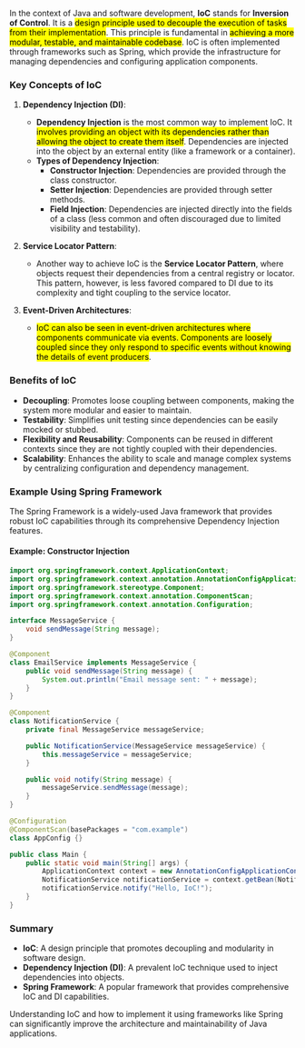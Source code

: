 In the context of Java and software development, **IoC** stands for **Inversion of Control**. It is a <mark class="hltr-g">design principle used to decouple the execution of tasks from their implementation</mark>. This principle is fundamental in <mark class="hltr-o">achieving a more modular, testable, and maintainable codebase</mark>. IoC is often implemented through frameworks such as Spring, which provide the infrastructure for managing dependencies and configuring application components.

### Key Concepts of IoC

1. **Dependency Injection (DI)**:
   - **Dependency Injection** is the most common way to implement IoC. It <mark class="hltr-g">involves providing an object with its dependencies rather than allowing the object to create them itself</mark>. Dependencies are injected into the object by an external entity (like a framework or a container).
   - **Types of Dependency Injection**:
     - **Constructor Injection**: Dependencies are provided through the class constructor.
     - **Setter Injection**: Dependencies are provided through setter methods.
     - **Field Injection**: Dependencies are injected directly into the fields of a class (less common and often discouraged due to limited visibility and testability).

2. **Service Locator Pattern**:
   - Another way to achieve IoC is the **Service Locator Pattern**, where objects request their dependencies from a central registry or locator. This pattern, however, is less favored compared to DI due to its complexity and tight coupling to the service locator.

3. **Event-Driven Architectures**:
   - <mark class="hltr-b">IoC can also be seen in event-driven architectures where components communicate via events. Components are loosely coupled since they only respond to specific events without knowing the details of event producers</mark>.

### Benefits of IoC

- **Decoupling**: Promotes loose coupling between components, making the system more modular and easier to maintain.
- **Testability**: Simplifies unit testing since dependencies can be easily mocked or stubbed.
- **Flexibility and Reusability**: Components can be reused in different contexts since they are not tightly coupled with their dependencies.
- **Scalability**: Enhances the ability to scale and manage complex systems by centralizing configuration and dependency management.

### Example Using Spring Framework

The Spring Framework is a widely-used Java framework that provides robust IoC capabilities through its comprehensive Dependency Injection features.

#### Example: Constructor Injection

```java
import org.springframework.context.ApplicationContext;
import org.springframework.context.annotation.AnnotationConfigApplicationContext;
import org.springframework.stereotype.Component;
import org.springframework.context.annotation.ComponentScan;
import org.springframework.context.annotation.Configuration;

interface MessageService {
    void sendMessage(String message);
}

@Component
class EmailService implements MessageService {
    public void sendMessage(String message) {
        System.out.println("Email message sent: " + message);
    }
}

@Component
class NotificationService {
    private final MessageService messageService;

    public NotificationService(MessageService messageService) {
        this.messageService = messageService;
    }

    public void notify(String message) {
        messageService.sendMessage(message);
    }
}

@Configuration
@ComponentScan(basePackages = "com.example")
class AppConfig {}

public class Main {
    public static void main(String[] args) {
        ApplicationContext context = new AnnotationConfigApplicationContext(AppConfig.class);
        NotificationService notificationService = context.getBean(NotificationService.class);
        notificationService.notify("Hello, IoC!");
    }
}
```

### Summary

- **IoC**: A design principle that promotes decoupling and modularity in software design.
- **Dependency Injection (DI)**: A prevalent IoC technique used to inject dependencies into objects.
- **Spring Framework**: A popular framework that provides comprehensive IoC and DI capabilities.

Understanding IoC and how to implement it using frameworks like Spring can significantly improve the architecture and maintainability of Java applications.